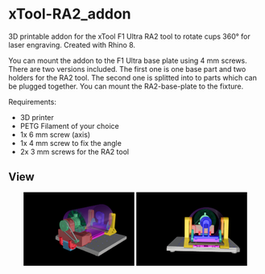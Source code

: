 # xTool-RA2_addon
3D printable addon for the xTool F1 Ultra RA2 tool to rotate cups 360° for laser engraving. Created with Rhino 8. 


You can mount the addon to the F1 Ultra base plate using 4 mm screws. 
There are two versions included. The first one is one base part and two holders for the RA2 tool.
The second one is splitted into to parts which can be plugged together.
You can mount the RA2-base-plate to the fixture.

Requirements:
* 3D printer 
* PETG Filament of your choice
* 1x 6 mm screw (axis)
* 1x 4 mm screw to fix the angle
* 2x 3 mm screws for the RA2 tool 

## View
<p align="center">
<img src="ViewCapture20241102_195503.png" width="220"> 
<img src="ViewCapture20241102_195156.png" width="220">
</p>  

